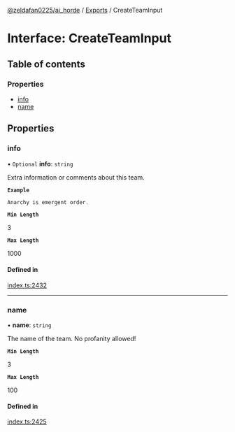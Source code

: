 [@zeldafan0225/ai_horde](../README.md) / [Exports](../modules.md) / CreateTeamInput

# Interface: CreateTeamInput

## Table of contents

### Properties

- [info](CreateTeamInput.md#info)
- [name](CreateTeamInput.md#name)

## Properties

### info

• `Optional` **info**: `string`

Extra information or comments about this team.

**`Example`**

```ts
Anarchy is emergent order.
```

**`Min Length`**

3

**`Max Length`**

1000

#### Defined in

[index.ts:2432](https://github.com/ZeldaFan0225/ai_horde/blob/90eaabf/index.ts#L2432)

___

### name

• **name**: `string`

The name of the team. No profanity allowed!

**`Min Length`**

3

**`Max Length`**

100

#### Defined in

[index.ts:2425](https://github.com/ZeldaFan0225/ai_horde/blob/90eaabf/index.ts#L2425)
